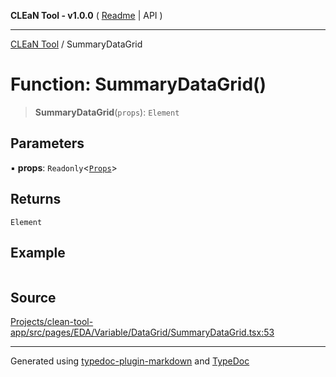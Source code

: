 **CLEaN Tool - v1.0.0** ( [Readme](../README.md) \| API )

***

[CLEaN Tool](../exports.md) / SummaryDataGrid

# Function: SummaryDataGrid()

> **SummaryDataGrid**(`props`): `Element`

## Parameters

▪ **props**: `Readonly`\<[`Props`](../private/interfaces/Props.md)\>

## Returns

`Element`

## Example

```ts

```

## Source

[Projects/clean-tool-app/src/pages/EDA/Variable/DataGrid/SummaryDataGrid.tsx:53](https://github.com/yuckyh/clean-tool-app/)

***

Generated using [typedoc-plugin-markdown](https://www.npmjs.com/package/typedoc-plugin-markdown) and [TypeDoc](https://typedoc.org/)

